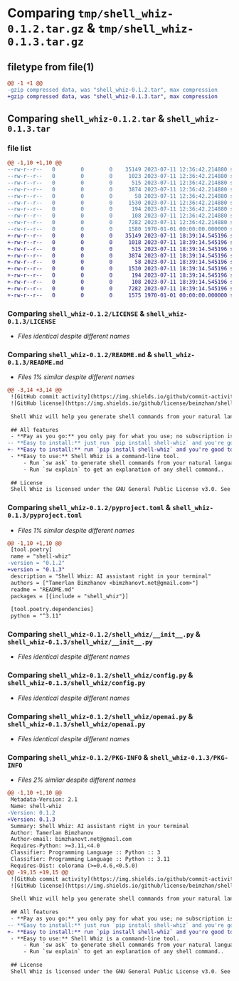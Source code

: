 # Comparing `tmp/shell_whiz-0.1.2.tar.gz` & `tmp/shell_whiz-0.1.3.tar.gz`

## filetype from file(1)

```diff
@@ -1 +1 @@
-gzip compressed data, was "shell_whiz-0.1.2.tar", max compression
+gzip compressed data, was "shell_whiz-0.1.3.tar", max compression
```

## Comparing `shell_whiz-0.1.2.tar` & `shell_whiz-0.1.3.tar`

### file list

```diff
@@ -1,10 +1,10 @@
--rw-r--r--   0        0        0    35149 2023-07-11 12:36:42.214880 shell_whiz-0.1.2/LICENSE
--rw-r--r--   0        0        0     1023 2023-07-11 12:36:42.214880 shell_whiz-0.1.2/README.md
--rw-r--r--   0        0        0      515 2023-07-11 12:36:42.214880 shell_whiz-0.1.2/pyproject.toml
--rw-r--r--   0        0        0     3874 2023-07-11 12:36:42.214880 shell_whiz-0.1.2/shell_whiz/__init__.py
--rw-r--r--   0        0        0       58 2023-07-11 12:36:42.214880 shell_whiz-0.1.2/shell_whiz/__main__.py
--rw-r--r--   0        0        0     1530 2023-07-11 12:36:42.214880 shell_whiz-0.1.2/shell_whiz/config.py
--rw-r--r--   0        0        0      194 2023-07-11 12:36:42.214880 shell_whiz-0.1.2/shell_whiz/constants.py
--rw-r--r--   0        0        0      108 2023-07-11 12:36:42.214880 shell_whiz-0.1.2/shell_whiz/exceptions.py
--rw-r--r--   0        0        0     7282 2023-07-11 12:36:42.214880 shell_whiz-0.1.2/shell_whiz/openai.py
--rw-r--r--   0        0        0     1580 1970-01-01 00:00:00.000000 shell_whiz-0.1.2/PKG-INFO
+-rw-r--r--   0        0        0    35149 2023-07-11 18:39:14.545196 shell_whiz-0.1.3/LICENSE
+-rw-r--r--   0        0        0     1018 2023-07-11 18:39:14.545196 shell_whiz-0.1.3/README.md
+-rw-r--r--   0        0        0      515 2023-07-11 18:39:14.545196 shell_whiz-0.1.3/pyproject.toml
+-rw-r--r--   0        0        0     3874 2023-07-11 18:39:14.545196 shell_whiz-0.1.3/shell_whiz/__init__.py
+-rw-r--r--   0        0        0       58 2023-07-11 18:39:14.545196 shell_whiz-0.1.3/shell_whiz/__main__.py
+-rw-r--r--   0        0        0     1530 2023-07-11 18:39:14.545196 shell_whiz-0.1.3/shell_whiz/config.py
+-rw-r--r--   0        0        0      194 2023-07-11 18:39:14.545196 shell_whiz-0.1.3/shell_whiz/constants.py
+-rw-r--r--   0        0        0      108 2023-07-11 18:39:14.545196 shell_whiz-0.1.3/shell_whiz/exceptions.py
+-rw-r--r--   0        0        0     7282 2023-07-11 18:39:14.545196 shell_whiz-0.1.3/shell_whiz/openai.py
+-rw-r--r--   0        0        0     1575 1970-01-01 00:00:00.000000 shell_whiz-0.1.3/PKG-INFO
```

### Comparing `shell_whiz-0.1.2/LICENSE` & `shell_whiz-0.1.3/LICENSE`

 * *Files identical despite different names*

### Comparing `shell_whiz-0.1.2/README.md` & `shell_whiz-0.1.3/README.md`

 * *Files 1% similar despite different names*

```diff
@@ -3,14 +3,14 @@
 ![GitHub commit activity](https://img.shields.io/github/commit-activity/m/beimzhan/shell-whiz)
 ![GitHub license](https://img.shields.io/github/license/beimzhan/shell-whiz)
 
 Shell Whiz will help you generate shell commands from your natural language queries. It is powered by OpenAI's `gpt-3.5-turbo` and is free to use.
 
 ## All features
 - **Pay as you go:** you only pay for what you use; no subscription is required. Just receive an API key from https://platform.openai.com/account/api-keys.
-- **Easy to install:** just run `pip install shell-whiz` and you're good to go.
+- **Easy to install:** run `pip install shell-whiz` and you're good to go.
 - **Easy to use:** Shell Whiz is a command-line tool.
     - Run `sw ask` to generate shell commands from your natural language queries.
     - Run `sw explain` to get an explanation of any shell command..
 
 ## License
 Shell Whiz is licensed under the GNU General Public License v3.0. See [LICENSE](LICENSE) for more information.
```

### Comparing `shell_whiz-0.1.2/pyproject.toml` & `shell_whiz-0.1.3/pyproject.toml`

 * *Files 1% similar despite different names*

```diff
@@ -1,10 +1,10 @@
 [tool.poetry]
 name = "shell-whiz"
-version = "0.1.2"
+version = "0.1.3"
 description = "Shell Whiz: AI assistant right in your terminal"
 authors = ["Tamerlan Bimzhanov <bimzhanovt.net@gmail.com>"]
 readme = "README.md"
 packages = [{include = "shell_whiz"}]
 
 [tool.poetry.dependencies]
 python = "^3.11"
```

### Comparing `shell_whiz-0.1.2/shell_whiz/__init__.py` & `shell_whiz-0.1.3/shell_whiz/__init__.py`

 * *Files identical despite different names*

### Comparing `shell_whiz-0.1.2/shell_whiz/config.py` & `shell_whiz-0.1.3/shell_whiz/config.py`

 * *Files identical despite different names*

### Comparing `shell_whiz-0.1.2/shell_whiz/openai.py` & `shell_whiz-0.1.3/shell_whiz/openai.py`

 * *Files identical despite different names*

### Comparing `shell_whiz-0.1.2/PKG-INFO` & `shell_whiz-0.1.3/PKG-INFO`

 * *Files 2% similar despite different names*

```diff
@@ -1,10 +1,10 @@
 Metadata-Version: 2.1
 Name: shell-whiz
-Version: 0.1.2
+Version: 0.1.3
 Summary: Shell Whiz: AI assistant right in your terminal
 Author: Tamerlan Bimzhanov
 Author-email: bimzhanovt.net@gmail.com
 Requires-Python: >=3.11,<4.0
 Classifier: Programming Language :: Python :: 3
 Classifier: Programming Language :: Python :: 3.11
 Requires-Dist: colorama (>=0.4.6,<0.5.0)
@@ -19,15 +19,15 @@
 ![GitHub commit activity](https://img.shields.io/github/commit-activity/m/beimzhan/shell-whiz)
 ![GitHub license](https://img.shields.io/github/license/beimzhan/shell-whiz)
 
 Shell Whiz will help you generate shell commands from your natural language queries. It is powered by OpenAI's `gpt-3.5-turbo` and is free to use.
 
 ## All features
 - **Pay as you go:** you only pay for what you use; no subscription is required. Just receive an API key from https://platform.openai.com/account/api-keys.
-- **Easy to install:** just run `pip install shell-whiz` and you're good to go.
+- **Easy to install:** run `pip install shell-whiz` and you're good to go.
 - **Easy to use:** Shell Whiz is a command-line tool.
     - Run `sw ask` to generate shell commands from your natural language queries.
     - Run `sw explain` to get an explanation of any shell command..
 
 ## License
 Shell Whiz is licensed under the GNU General Public License v3.0. See [LICENSE](LICENSE) for more information.
```

